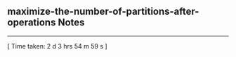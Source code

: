<h2>maximize-the-number-of-partitions-after-operations Notes</h2><hr>[ Time taken: 2 d 3 hrs 54 m 59 s ]